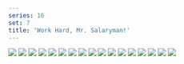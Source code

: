 ```yaml
---
series: 16
set: 7
title: 'Work Hard, Mr. Salaryman!'
---
```


![](../../../../assets/violence-salaryman-teppei/part-7/t150.jpg)
![](../../../../assets/violence-salaryman-teppei/part-7/t151.jpg)
![](../../../../assets/violence-salaryman-teppei/part-7/t152.jpg)
![](../../../../assets/violence-salaryman-teppei/part-7/t153.jpg)
![](../../../../assets/violence-salaryman-teppei/part-7/t154.jpg)
![](../../../../assets/violence-salaryman-teppei/part-7/t155.jpg)
![](../../../../assets/violence-salaryman-teppei/part-7/t156.jpg)
![](../../../../assets/violence-salaryman-teppei/part-7/t157.jpg)
![](../../../../assets/violence-salaryman-teppei/part-7/t158.jpg)
![](../../../../assets/violence-salaryman-teppei/part-7/t159.jpg)
![](../../../../assets/violence-salaryman-teppei/part-7/t160.jpg)
![](../../../../assets/violence-salaryman-teppei/part-7/t161.jpg)
![](../../../../assets/violence-salaryman-teppei/part-7/t162.jpg)
![](../../../../assets/violence-salaryman-teppei/part-7/t163.jpg)
![](../../../../assets/violence-salaryman-teppei/part-7/t164.jpg)
![](../../../../assets/violence-salaryman-teppei/part-7/t165.jpg)
![](../../../../assets/violence-salaryman-teppei/part-7/t166.jpg)